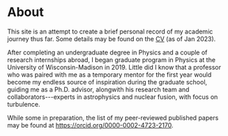 # About
This site is an attempt to create a brief personal record of my academic journey thus far.  Some details may be found on the <a href="bindeshtripathi.github.io/CV_Bindesh_Tripathi.pdf" target="_blank">CV</a> (as of Jan 2023).

After completing an undergraduate degree in Physics and a couple of research internships abroad, I began graduate program in Physics at the University of Wisconsin-Madison in 2019. Little did I know that a professor who was paired with me as a temporary mentor for the first year would become my endless source of inspiration during the graduate school, guiding me as a Ph.D. advisor, alongwith his research team and collaborators---experts in astrophysics and nuclear fusion, with focus on turbulence.

While some in preparation, the list of my peer-reviewed published papers may be found at https://orcid.org/0000-0002-4723-2170.



